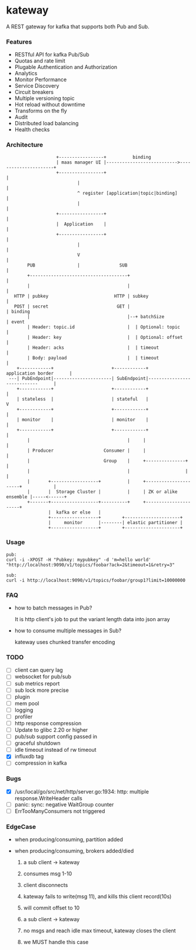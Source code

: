 # kateway

A REST gateway for kafka that supports both Pub and Sub.

### Features

- RESTful API for kafka Pub/Sub
- Quotas and rate limit
- Plugable Authentication and Authorization
- Analytics
- Monitor Performance
- Service Discovery
- Circuit breakers
- Multiple versioning topic
- Hot reload without downtime
- Transforms on the fly
- Audit
- Distributed load balancing
- Health checks

### Architecture

                       +-----------------+          binding
                       | maas manager UI |--------------------------->----------------------+
                       +-----------------+                                                  |
                               |                                                            |
                               ^ register [application|topic|binding]                       |
                               |                                                            |
                       +-----------------+                                                  |
                       |  Application    |                                                  |
                       +-----------------+                                                  |
                               |                                                            |
                               V                                                            |
            PUB                |               SUB                                          |
            +-------------------------------------+                                         |
            |                                     |                                         |
       HTTP | pubkey                         HTTP | subkey                                  |
       POST | secret                          GET |                                         | binding
            |                                     |--+ batchSize                            | event
            | Header: topic.id                    |  | Optional: topic                      |
            | Header: key                         |  | Optional: offset                     |
            | Header: acks                        |  | timeout                              |
            | Body: payload                       |  | timeout                              |
        +------------+                      +------------+          application border      |
     ---| PubEndpoint|----------------------| SubEndpoint|----------------------------      |
        +------------+                      +------------+                                  |
        | stateless  |                      | stateful   |                                  V
        +------------+                      +------------+                                  |
        | monitor    |                      | monitor    |                                  |
        +------------+                      +------------+                                  |
            |                                     |     |                                   |
            | Producer                   Consumer |     |                                   |
            |                            Group    |     +---------------+                   |
            |                                     |                     |                   |
            |       +------------------+          |     +----------------------+            |
            |       |  Storage Cluster |          |     | ZK or alike ensemble |-----<------+
            +-------+------------------+----------+     +----------------------+
                    |  kafka or else   |
                    +------------------+        +---------------------+
                    |     monitor      |--------| elastic partitioner |
                    +------------------+        +---------------------+


### Usage

    pub:
    curl -i -XPOST -H "Pubkey: mypubkey" -d 'm=hello world' "http://localhost:9090/v1/topics/foobar?ack=2&timeout=1&retry=3"

    sub:
    curl -i http://localhost:9090/v1/topics/foobar/group1?limit=10000000

### FAQ

- how to batch messages in Pub?

  It is http client's job to put the variant length data into json array

- how to consume multiple messages in Sub?

  kateway uses chunked transfer encoding

### TODO

- [ ] client can query lag
- [ ] websocket for pub/sub
- [ ] sub metrics report
- [ ] sub lock more precise 
- [ ] plugin
- [ ] mem pool 
- [ ] logging
- [ ] profiler
- [ ] http response compression
- [ ] Update to glibc 2.20 or higher
- [ ] pub/sub support config passed in
- [ ] graceful shutdown
- [ ] idle timeout instead of rw timeout
- [X] influxdb tag
- [ ] compression in kafka

### Bugs

- [X] /usr/local/go/src/net/http/server.go:1934: http: multiple response.WriteHeader calls
- [ ] panic: sync: negative WaitGroup counter
- [ ] ErrTooManyConsumers not triggered

### EdgeCase

- when producing/consuming, partition added
- when producing/consuming, brokers added/died

    1. a sub client -> kateway
    2. consumes msg 1-10
    3. client disconnects 
    4. kateway fails to write(msg 11), and kills this client record(10s)
    5. will commit offset to 10

    1. a sub client -> kateway
    2. no msgs and reach idle max timeout, kateway closes the client
    3. we MUST handle this case

